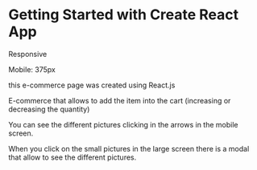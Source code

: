 # Getting Started with Create React App

Responsive 

Mobile: 375px

this e-commerce page was created using React.js

E-commerce that allows to add the item into the cart (increasing or decreasing the quantity)

You can see the different pictures clicking in the arrows in the mobile screen.

When you click on the small pictures in the large screen there is a modal that allow to see the different pictures. 
